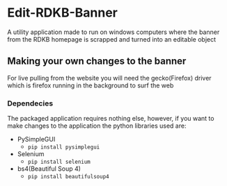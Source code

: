 # Edit-RDKB-Banner
A utility application made to run on windows computers where the banner from the RDKB homepage is scrapped and turned into an editable object

## Making your own changes to the banner
For live pulling from the website you will need the gecko(Firefox) driver which is firefox running in the background to surf the web

### Dependecies
The packaged application requires nothing else, however, if you want to make changes to the application the python libraries used are:
- PySimpleGUI
  - `pip install pysimplegui`
- Selenium
  - `pip install selenium`
- bs4(Beautiful Soup 4)
  - `pip install beautifulsoup4`
